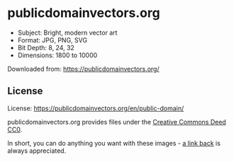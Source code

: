 # publicdomainvectors.org

* Subject: Bright, modern vector art
* Format: JPG, PNG, SVG
* Bit Depth: 8, 24, 32
* Dimensions: 1800 to 10000 

Downloaded from: https://publicdomainvectors.org/

## License

License: https://publicdomainvectors.org/en/public-domain/

publicdomainvectors.org provides files under the [Creative Commons Deed CC0](https://creativecommons.org/publicdomain/zero/1.0/deed.en).

In short, you can do anything you want with these images - [a link back](https://publicdomainvectors.org/) is always appreciated. 
